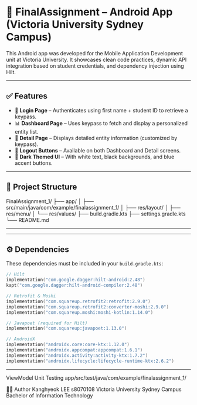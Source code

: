 # 📱 FinalAssignment – Android App (Victoria University Sydney Campus)

This Android app was developed for the Mobile Application Development unit at Victoria University. It showcases clean code practices, dynamic API integration based on student credentials, and dependency injection using Hilt.

---

## ✅ Features

- 🔐 **Login Page** – Authenticates using first name + student ID to retrieve a keypass.
- 📊 **Dashboard Page** – Uses keypass to fetch and display a personalized entity list.
- 📄 **Detail Page** – Displays detailed entity information (customized by keypass).
- 🚪 **Logout Buttons** – Available on both Dashboard and Detail screens.
- 🌙 **Dark Themed UI** – With white text, black backgrounds, and blue accent buttons.

---

## 📂 Project Structure
FinalAssignment_1/
├── app/
│ ├── src/main/java/com/example/finalassignment_1/
│ ├── res/layout/
│ ├── res/menu/
│ └── res/values/
├── build.gradle.kts
├── settings.gradle.kts
└── README.md

---


---

## ⚙️ Dependencies

These dependencies must be included in your `build.gradle.kts`:

```Kotlin
// Hilt
implementation("com.google.dagger:hilt-android:2.48")
kapt("com.google.dagger:hilt-android-compiler:2.48")

// Retrofit & Moshi
implementation("com.squareup.retrofit2:retrofit:2.9.0")
implementation("com.squareup.retrofit2:converter-moshi:2.9.0")
implementation("com.squareup.moshi:moshi-kotlin:1.14.0")

// Javapoet (required for Hilt)
implementation("com.squareup:javapoet:1.13.0")

// AndroidX
implementation("androidx.core:core-ktx:1.12.0")
implementation("androidx.appcompat:appcompat:1.6.1")
implementation("androidx.activity:activity-ktx:1.7.2")
implementation("androidx.lifecycle:lifecycle-runtime-ktx:2.6.2")
```
---

ViewModel Unit Testing
app/src/test/java/com/example/finalassignment_1/


👨‍🎓 Author
Kanghyeok LEE s8070108
Victoria University Sydney Campus
Bachelor of Information Technology
